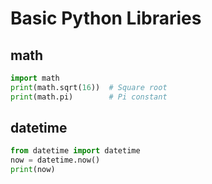 # Basic Python Libraries

## math

```python
import math
print(math.sqrt(16))  # Square root
print(math.pi)        # Pi constant
```

## datetime

```python
from datetime import datetime
now = datetime.now()
print(now)
```

